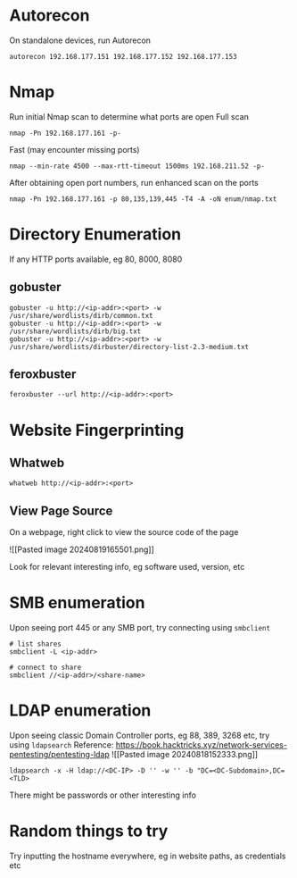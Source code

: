 # Autorecon
On standalone devices, run Autorecon
```shell
autorecon 192.168.177.151 192.168.177.152 192.168.177.153
```

# Nmap
Run initial Nmap scan to determine what ports are open
Full scan
```shell
nmap -Pn 192.168.177.161 -p-
```

Fast (may encounter missing ports)
```shell
nmap --min-rate 4500 --max-rtt-timeout 1500ms 192.168.211.52 -p-
```

After obtaining open port numbers, run enhanced scan on the ports
```shell
nmap -Pn 192.168.177.161 -p 80,135,139,445 -T4 -A -oN enum/nmap.txt
```

# Directory Enumeration
If any HTTP ports available, eg 80, 8000, 8080
## gobuster
```shell
gobuster -u http://<ip-addr>:<port> -w /usr/share/wordlists/dirb/common.txt
gobuster -u http://<ip-addr>:<port> -w /usr/share/wordlists/dirb/big.txt
gobuster -u http://<ip-addr>:<port> -w /usr/share/wordlists/dirbuster/directory-list-2.3-medium.txt
```

## feroxbuster
```shell
feroxbuster --url http://<ip-addr>:<port>
```

# Website Fingerprinting
## Whatweb
```shell
whatweb http://<ip-addr>:<port>
```

## View Page Source
On a webpage, right click to view the source code of the page

![[Pasted image 20240819165501.png]]

Look for relevant interesting info, eg software used, version, etc
# SMB enumeration
Upon seeing port 445 or any SMB port, try connecting using `smbclient`
```shell
# list shares
smbclient -L <ip-addr>

# connect to share
smbclient //<ip-addr>/<share-name>
```

# LDAP enumeration
Upon seeing classic Domain Controller ports, eg 88, 389, 3268 etc, try using `ldapsearch`
Reference: https://book.hacktricks.xyz/network-services-pentesting/pentesting-ldap
![[Pasted image 20240818152333.png]]
```shell
ldapsearch -x -H ldap://<DC-IP> -D '' -w '' -b "DC=<DC-Subdomain>,DC=<TLD>
```
There might be passwords or other interesting info 
# Random things to try
Try inputting the hostname everywhere, eg in website paths, as credentials etc